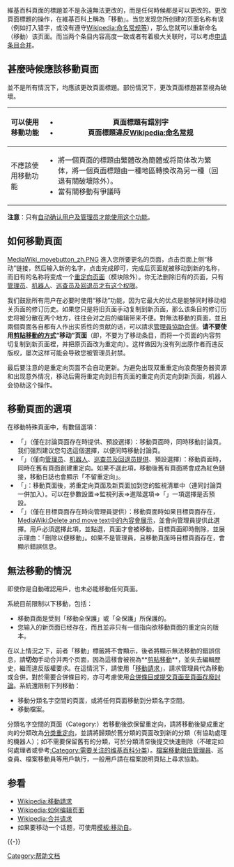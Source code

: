 維基百科頁面的標題並不是永遠無法更改的，而是任何時候都是可以更改的。更改頁面標題的操作，在維基百科上稱為「移動」。当您发现您所创建的页面名称有误（例如打入错字，或没有遵守[Wikipedia:命名常规等](https://zh.wikipedia.org/wiki/Wikipedia:命名常规 "wikilink")），那么您就可以重新命名（移動）该页面。而当两个条目内容高度一致或者有着极大关联时，可以考虑[申请条目合并](../Page/维基百科:合并请求.md "wikilink")。

## 甚麼時候應該移動頁面

並不是所有情況下，均應該更改頁面標題。部份情況下，更改頁面標題甚至視為破壞。

<table>
<thead>
<tr class="header">
<th><p>可以使用移動功能</p></th>
<th><ul>
<li>頁面標題有錯別字</li>
<li>頁面標題違反<a href="https://zh.wikipedia.org/wiki/Wikipedia:命名常规" title="wikilink">Wikipedia:命名常规</a></li>
</ul></th>
</tr>
</thead>
<tbody>
<tr class="odd">
<td><p>不應該使用移動功能</p></td>
<td><ul>
<li>將一個頁面的標題由繁體改為簡體或将简体改为繁体，將一個頁面標題由一種地區轉換改為另一種（回退有關破壞除外）。</li>
<li>當有關移動有爭議時</li>
</ul></td>
</tr>
</tbody>
</table>

**注意**：只有[自动确认用户及管理员才能使用这个功能](https://zh.wikipedia.org/wiki/Wikipedia:自动确认用户 "wikilink")。

## 如何移動頁面

[MediaWiki_movebutton_zh.PNG](https://zh.wikipedia.org/wiki/File:MediaWiki_movebutton_zh.PNG "fig:MediaWiki_movebutton_zh.PNG")
進入您所要更名的页面，点击页面上侧“移动”链接，然后输入新的名字，点击完成即可，完成后页面就被移动到新的名称，而旧有的名称将变成一个[重定向页面](https://zh.wikipedia.org/wiki/Wikipedia:重定向 "wikilink")（模块除外）。你无法删除旧有的页面，只有[管理员](https://zh.wikipedia.org/wiki/Wikipedia:管理员 "wikilink")、[机器人](https://zh.wikipedia.org/wiki/Wikipedia:机器人 "wikilink")、[巡查员及](https://zh.wikipedia.org/wiki/Wikipedia:NAP "wikilink")[回退员才有这个权限](https://zh.wikipedia.org/wiki/Wikipedia:ROLL "wikilink")。

我们鼓励所有用户在必要时使用“移动”功能，因为它最大的优点是能够同时移动相关页面的修订历史。如果您只是将旧页面手动复制到新页面，那么该条目的修订历史将被分散在两个地方，往往会对之后的编辑带来不便。對無法移動的頁面，並且兩個頁面各自都有人作出实质性的贡献的话，可以請求[管理員協助合併](https://zh.wikipedia.org/wiki/Wikipedia:管理員 "wikilink")。**请不要使用[剪貼移動的方式](https://zh.wikipedia.org/wiki/Wikipedia:剪貼移動 "wikilink")“移动”页面**（即，不要为了移动条目，而将一个页面的内容剪切复制到新页面裡，并把原页面改为重定向）。这样做因为没有列出原作者而违反版权，屡次这样可能会导致您被管理员封禁。

最后要注意的是重定向页面不会自动更新。为避免出现双重重定向浪费服务器资源和出现意外情况，移动后需将重定向到旧有页面的重定向页定向到新页面，机器人会协助这个操作。

## 移動頁面的選項

在移動特殊頁面中，有數個選項：

  - 「」（僅在討論頁面存在時提供、預設選擇）：移動頁面時，同時移動討論頁。我们强烈建议您勾选這個選擇，以便同時移動討論頁。
  - 「」（僅向[管理员](https://zh.wikipedia.org/wiki/Wikipedia:管理员 "wikilink")、[机器人](https://zh.wikipedia.org/wiki/Wikipedia:机器人 "wikilink")、[巡查员及](https://zh.wikipedia.org/wiki/Wikipedia:NAP "wikilink")[回退员提供](https://zh.wikipedia.org/wiki/Wikipedia:ROLL "wikilink")、預設選擇）：移動頁面時，同時在舊有頁面創建重定向。如果不選此項，移動後舊有頁面將會成為紅色鏈接，移動日誌也會顯示「不留重定向」。
  - 「」：移動頁面後，將重定向頁面及新頁面加到您的監視清單中（連同討論頁一併加入）。可以在參數設置=\>監視列表=\>進階選項=\>「」一項選擇是否預設。
  - 「」（僅在目標頁面存在時向管理員提供）：移動頁面時如果目標頁面存在，[MediaWiki:Delete and move
    text中的內容會展示](../Page/MediaWiki:Delete_and_move_text.md "wikilink")，並會向管理員提供此選擇。用戶必須選擇此項，並點選，頁面才會被移動，目標頁面即時刪除，並展示理由：「刪除以便移動」。如果不是管理員，且移動頁面時目標頁面存在，會顯示錯誤信息。

## 無法移動的情況

即使你是自動確認用戶，也未必能移動任何頁面。

系統目前限制以下移動，包括：

  - 移動頁面是受到「移動全保護」或「全保護」所保護的。
  - 您输入的新页面已经存在，而且並非只有一個指向欲移動頁面的重定向的版本。

在以上情況之下，前者「移動」標籤將不會顯示，後者將顯示無法移動的錯誤信息，請**切勿**手动合并两个页面，因為這樣會被視為**[剪貼移動](https://zh.wikipedia.org/wiki/Wikipedia:剪貼移動 "wikilink")**，並失去編輯歷史，繼而違反版權要求。在這情況下，請使用「[移動請求](https://zh.wikipedia.org/wiki/Wikipedia:移動請求 "wikilink")」，請求管理員代為移動或合併。對於需要合併條目的，亦可考慮使用[合併條目或提交頁面至](https://zh.wikipedia.org/wiki/Wikipedia:合併條目 "wikilink")[頁面存廢討論](https://zh.wikipedia.org/wiki/Wikipedia:頁面存廢討論 "wikilink")。系統還限制下列移動：

  - 移動分類名字空間的頁面，或將任何頁面移動到分類名字空間。
  - 移動檔案。

分類名字空間的頁面（Category:）若移動後欲保留重定向，請將移動後變成重定向的分類改為[分类重定向](https://zh.wikipedia.org/wiki/Wikipedia:頁面分類#分类重定向 "wikilink")，並請將歸類於舊分類的頁面改到新的分類（有協助處理的機器人）；如不需要保留舊有的分類，可於分類清空後提交快速刪除（不確定如何處理者或參考[:Category:需要关注的维基百科分类](https://zh.wikipedia.org/wiki/Category:需要关注的维基百科分类 "wikilink")）。[檔案移動限由管理員](https://zh.wikipedia.org/wiki/Wikipedia:檔案移動員 "wikilink")、巡查員、檔案移動員等用戶執行，一般用戶請在檔案說明頁貼上尋求協助。

## 参看

  - [Wikipedia:移動請求](https://zh.wikipedia.org/wiki/Wikipedia:移動請求 "wikilink")
  - [Wikipedia:如何编辑页面](https://zh.wikipedia.org/wiki/Wikipedia:如何编辑页面 "wikilink")
  - [Wikipedia:合并请求](https://zh.wikipedia.org/wiki/Wikipedia:合并请求 "wikilink")
  - 如果要移动一个话题，可使用[模板:移动自](../Page/模板:移动自.md "wikilink")。

{{-}}

[Category:帮助文档](https://zh.wikipedia.org/wiki/Category:帮助文档 "wikilink")